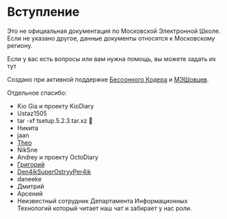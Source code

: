 # Вступление

Это не официальная документация по Московской Электронной Школе. Если не указано другое, данные документы относятся к Московскому региону.
  
Если у вас есть вопросы или вам нужна помощь, вы можете задать их тут [](https://t.me/sleeplessmash)

Создано при активной поддержке [Бессонного Кодера](https://redguy.org/) и [МЭШовцев](https://t.me/sleeplessmash).

Отдельное спасибо:
- Kio Gia и проекту KioDiary
- Ustaz1505
- tar -xf tsetup.5.2.3.tar.xz 🦶
- Никита
- jaan
- [Theo](https://theo.is-a.dev/)
- NikSne
- Andrey и проекту OctoDiary
- [Григорий](https://github.com/Grigoriy457)
- [Den4ikSuperOstryyPer4ik](https://github.com/Den4ikSuperOstryyPer4ik)
- daneeke
- Дмитрий
- Арсений
- Неизвестный сотрудник Департамента Информационных Технологий который читает наш чат и забирает у нас роли.